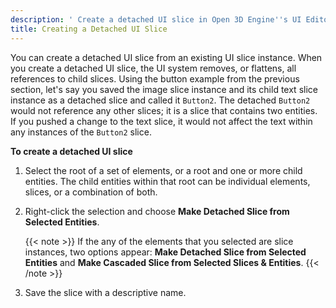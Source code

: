 ```yaml
---
description: ' Create a detached UI slice in Open 3D Engine''s UI Editor . '
title: Creating a Detached UI Slice
---
```


You can create a detached UI slice from an existing UI slice instance. When you create a detached UI slice, the UI system removes, or flattens, all references to child slices. Using the button example from the previous section, let's say you saved the image slice instance and its child text slice instance as a detached slice and called it `Button2`. The detached `Button2` would not reference any other slices; it is a slice that contains two entities. If you pushed a change to the text slice, it would not affect the text within any instances of the `Button2` slice.

**To create a detached UI slice**

1. Select the root of a set of elements, or a root and one or more child entities. The child entities within that root can be individual elements, slices, or a combination of both.

1. Right-click the selection and choose **Make Detached Slice from Selected Entities**.

    {{< note >}}
If the any of the elements that you selected are slice instances, two options appear: **Make Detached Slice from Selected Entities** and **Make Cascaded Slice from Selected Slices & Entities**.
{{< /note >}}

1. Save the slice with a descriptive name.
